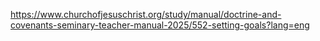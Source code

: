 https://www.churchofjesuschrist.org/study/manual/doctrine-and-covenants-seminary-teacher-manual-2025/552-setting-goals?lang=eng

